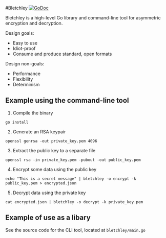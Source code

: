 #Bletchley
[![GoDoc](https://godoc.org/github.com/rosenhouse/bletchley?status.svg)](https://godoc.org/github.com/rosenhouse/bletchley)

Bletchley is a high-level Go library and command-line tool for asymmetric encryption and decryption.

Design goals:
- Easy to use
- Idiot-proof
- Consume and produce standard, open formats

Design non-goals:
- Performance
- Flexibility
- Determinism


## Example using the command-line tool
1. Compile the binary
  ```
  go install
  ```

2. Generate an RSA keypair
  ```
  openssl genrsa -out private_key.pem 4096
  ```

3. Extract the public key to a separate file
  ```
  openssl rsa -in private_key.pem -pubout -out public_key.pem
  ```

4. Encrypt some data using the public key
  ```
  echo "This is a secret message" | bletchley -o encrypt -k public_key.pem > encrypted.json
  ```

5. Decrypt data using the private key
  ```
  cat encrypted.json | bletchley -o decrypt -k private_key.pem
  ```


## Example of use as a libary
See the source code for the CLI tool, located at `bletchley/main.go`
